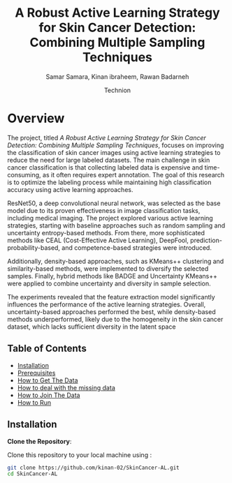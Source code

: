 <h1 align="center">A Robust Active Learning Strategy for Skin Cancer Detection: Combining Multiple Sampling Techniques</h1>
<p align="center">
  Samar Samara, Kinan ibraheem, Rawan Badarneh
  <p align="center">
    Technion
  </p>
</p>

# Overview

The project, titled *A Robust Active Learning Strategy for Skin Cancer Detection: Combining Multiple Sampling Techniques*, focuses on improving the classification of skin cancer images using active learning strategies to reduce the need for large labeled datasets. The main challenge in skin cancer classification is that collecting labeled data is expensive and time-consuming, as it often requires expert annotation. The goal of this research is to optimize the labeling process while maintaining high classification accuracy using active learning approaches.

ResNet50, a deep convolutional neural network, was selected as the base model due to its proven effectiveness in image classification tasks, including medical imaging. The project explored various active learning strategies, starting with baseline approaches such as random sampling and uncertainty entropy-based methods. From there, more sophisticated methods like CEAL (Cost-Effective Active Learning), DeepFool, prediction-probability-based, and competence-based strategies were introduced.

Additionally, density-based approaches, such as KMeans++ clustering and similarity-based methods, were implemented to diversify the selected samples. Finally, hybrid methods like BADGE and Uncertainty KMeans++ were applied to combine uncertainty and diversity in sample selection.

The experiments revealed that the feature extraction model significantly influences the performance of the active learning strategies. Overall, uncertainty-based approaches performed the best, while density-based methods underperformed, likely due to the homogeneity in the skin cancer dataset, which lacks sufficient diversity in the latent space

## Table of Contents

- [Installation](#installation)
- [Prerequisites](#Prerequisites)
- [How to Get The Data](#How-to-Get-The-Data)
- [How to deal with the missing data](#How-to-Deal-With-The-Missing-Data)
- [How to Join The Data](#How-to-Join-The-Data)
- [How to Run](#how-to-run)

## Installation
**Clone the Repository**:

   Clone this repository to your local machine using :

   ```sh
   git clone https://github.com/kinan-02/SkinCancer-AL.git
   cd SkinCancer-AL
   
